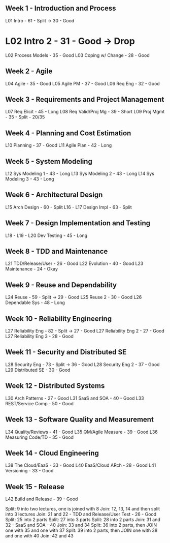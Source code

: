 Week 1 - Introduction and Process
---
L01 Intro             - 61 - Split -> 30 - Good
# L02 Intro 2         - 31 - Good  -> Drop
L02 Process Models    - 35 - Good
L03 Coping w/ Change  - 28 - Good

Week 2 - Agile
---
L04 Agile             - 35 - Good
L05 Agile PM          - 37 - Good
L06 Req Eng           - 32 - Good

Week 3 - Requirements and Project Management
---
L07 Req Elicit        - 45 - Long
L08 Req Valid/Proj Mg - 39 - Short
L09 Proj Mgmt         - 35 - Split - 20/35

Week 4 - Planning and Cost Estimation
---
L10 Planning          - 37 - Good
L11 Agile Plan        - 42 - Long

Week 5 - System Modeling
---
L12 Sys Modeling 1    - 43 - Long
L13 Sys Modeling 2    - 43 - Long
L14 Sys Modeling 3    - 43 - Long

Week 6 - Architectural Design
---
L15 Arch Design       - 60 - Split
L16 - 
L17 Design Impl       - 63 - Split

Week 7 - Design Implementation and Testing
---
L18 - 
L19 - 
L20 Dev Testing       - 45 - Long

Week 8 - TDD and Maintenance
---
L21 TDD/Release/User  - 26 - Good
L22 Evolution         - 40 - Good
L23 Maintenance       - 24 - Okay

Week 9 - Reuse and Dependability
---
L24 Reuse             - 59 - Split -> 29 - Good
L25 Reuse 2           - 30 - Good
L26 Dependable Sys    - 48 - Long

Week 10 - Reliability Engineering
---
L27 Reliability Eng   - 82 - Split -> 27 - Good
L27 Reliability Eng 2 - 27 - Good
L27 Reliability Eng 3 - 28 - Good

Week 11 - Security and Distributed SE
---
L28 Security Eng      - 73 - Split -> 36 - Good
L28 Security Eng 2    - 37 - Good
L29 Distributed SE    - 30 - Good

Week 12 - Distributed Systems
---
L30 Arch Patterns     - 27 - Good
L31 SaaS and SOA      - 40 - Good
L33 REST/Service Comp - 50 - Good

Week 13 - Software Quality and Measurement
---
L34 Quality/Reviews   - 41 - Good
L35 QM/Agile Measure  - 39 - Good
L36 Measuring Code/TD - 35 - Good

Week 14 - Cloud Engineering
---
L38 The Cloud/EaaS    - 33 - Good
L40 EaaS/Cloud ARch   - 28 - Good
L41 Versioning        - 33 - Good

Week 15 - Release
---
L42 Build and Release - 39 - Good

Split: 9 into two lectures, one is joined with 8
Join:  12, 13, 14 and then split into 3 lectures
Join:  21 and 22 - TDD and Release/User Test - 26 - Good
Split: 25 into 2 parts
Split: 27 into 3 parts
Split: 28 into 2 parts
Join:  31 and 32 - SaaS and SOA - 40
Join:  33 and 34
Split: 36 into 2 parts, then JOIN one with 35 and one with 37
Split: 39 into 2 parts, then JOIN one with 38 and one with 40
Join:  42 and 43
